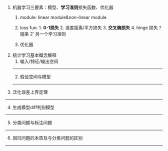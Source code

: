 1. 机器学习三要素：模型、**学习准则**损失函数、优化器
	1. module: linear module&non-linear module
	2. loss fun:	1.	**0-1损失**
						2. 误差距离/平方损失
						 3.   **交叉熵损失**
							4. hinge 损失？链条
	2’ 	另一个学习准则
		
	3. 优化器  
2. 统计学习基本概念解释
	1. 输入/特征/输出空间
	______
	2. 假设空间与模型
	______
3. 泛化误差上界定理
___
4. 生成模型diff判别模型
___
5. 分类问题与标注问题
___
6. 回归问题的本质及与分类问题的区别
___
